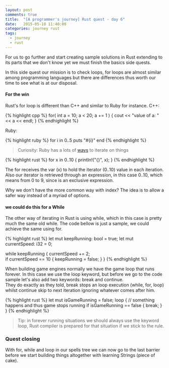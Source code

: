```yaml
---
layout: post
comments: true
title:  "[A programmer's journey] Rust quest - day 6"
date:   2015-05-10 11:40:00
categories: journey rust
tags:
  - journey
  - rust
---
```

For us to go further and start creating sample solutions in Rust extending to
its parts that we don't know yet we must finish the basics side quests.

In this side quest our mission is to check loops, for loops are almost similar
among programming languages but there are differences thus worth our time to see
what is at our disposal.

#### For the win

Rust's for loop is different than C++ and similar to Ruby for instance.
C++:  

{% highlight cpp %}
for( int a = 10; a < 20; a += 1 )
{
  cout << "value of a: " << a << endl;
}
{% endhighlight %}  

Ruby:  

{% highlight ruby %}
for i in 0..5
  puts "#{i}"
end
{% endhighlight %}  

> Curiosity: Ruby has a lots of [ways](http://www.tutorialspoint.com/ruby/ruby_loops.htm) to iterate on things

{% highlight rust %}
for x in 0..10 {
    println!("{}", x);
}
{% endhighlight %}  

The for receives the var (x) to hold the iterator (0..10) value in each iteration.
Also our iterator is retrieved through an expression, in this case 0..10, which
means from 0 to 9, since is an exclusive expression.

Why we don't have the more common way with index? The idea is to allow a safer
way instead of a myriad of options.

#### we could do this for a While

The other way of iterating in Rust is using while, which in this case is pretty
much the same old while. The code bellow is just a sample, we could achieve the
same using for.  

{% highlight rust %}
let mut keepRunning: bool = true;
let mut currentSpeed: i32 = 0;

while keepRunning {
  currentSpeed += 2;  
  if currentSpeed == 10 {
    keepRunning = false;
  }
}
{% endhighlight %}  

When building game engines normally we have the game loop that runs forever. In
this case we use the loop keyword, but before we go to the code sample let's
also add two keywords: break and continue.  
They do exactly as they told, break stops an loop execution (while, for, loop)
whilst continue skip to next iteration ignoring whatever comes after him.  

{% highlight rust %}
let mut isGameRunning = false;
loop {
    // something happens and thus game stops running
    if isGameRunning == false { break; }
}
{% endhighlight %}  

> Tip: in forever running situations we should always use the keyword loop,
Rust compiler is prepared for that situation if we stick to the rule.

### Quest closing

With for, while and loop in our spells tree we can now go to the last barrier
before we start building things altogether with learning Strings (piece of cake).
